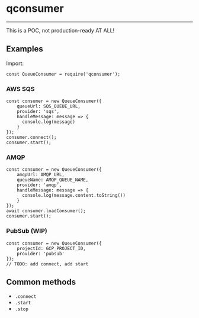 # qconsumer
------

This is a POC, not production-ready AT ALL!

## Examples

Import:
```
const QueueConsumer = require('qconsumer');
```

### AWS SQS
```
const consumer = new QueueConsumer({
    queueUrl: SQS_QUEUE_URL,
    provider: 'sqs',
    handleMessage: message => {
      console.log(message)
    }
});
consumer.connect();
consumer.start();
```

### AMQP
```
const consumer = new QueueConsumer({
    amqpUrl: AMQP_URL,
    queueName: AMQP_QUEUE_NAME,
    provider: 'amqp',
    handleMessage: message => {
      console.log(message.content.toString())
    }
});
await consumer.loadConsumer();
consumer.start();
```

### PubSub (WIP)
```
const consumer = new QueueConsumer({
    projectId: GCP_PROJECT_ID,
    provider: 'pubsub'
});
// TODO: add connect, add start
```

## Common methods

* `.connect`
* `.start`
* `.stop`
